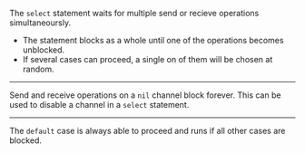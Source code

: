 The `select` statement waits for multiple send or recieve operations simultaneoursly.
* The statement blocks as a whole until one of the operations becomes unblocked.
* If several cases can proceed, a single on of them will be chosen at random.

---

Send and receive operations on a `nil` channel block forever. This can be used to disable a channel in a `select` statement.

---

The `default` case is always able to proceed and runs if all other cases are blocked.
